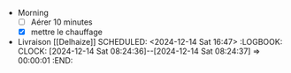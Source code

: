 - Morning
  * [ ] Aérer 10 minutes
  * [x] mettre le chauffage
- Livraison [[Delhaize]]
  SCHEDULED: <2024-12-14 Sat 16:47>
  :LOGBOOK:
  CLOCK: [2024-12-14 Sat 08:24:36]--[2024-12-14 Sat 08:24:37] =>  00:00:01
  :END: